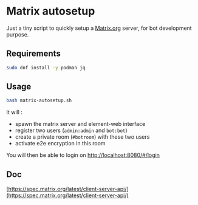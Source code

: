 # Matrix autosetup

Just a tiny script to quickly setup a [Matrix.org](https://matrix.org/) server, for bot development purpose.

## Requirements

```bash
sudo dnf install -y podman jq
```

## Usage

```bash
bash matrix-autosetup.sh
```

It will :

- spawn the matrix server and element-web interface
- register two users (`admin:admin` and `bot:bot`)
- create a private room (`#botroom`) with these two users
- activate e2e encryption in this room

You will then be able to login on [http://localhost:8080/#/login](http://localhost:8080/#/login)

## Doc

[https://spec.matrix.org/latest/client-server-api/](https://spec.matrix.org/latest/client-server-api/)
